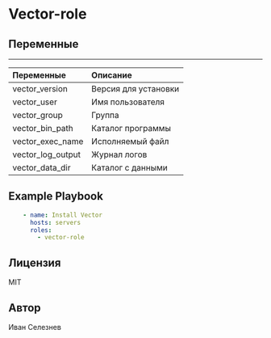 # Vector-role
## Переменные
--------------
| Переменные  |  Описание|
|:-----|:----|
| vector_version | Версия для установки |
| vector_user    | Имя пользователя
| vector_group   | Группа |
| vector_bin_path | Каталог программы |
| vector_exec_name | Исполняемый файл |
| vector_log_output | Журнал логов |
| vector_data_dir | Каталог с данными |

Example Playbook
----------------

```yml
    - name: Install Vector
      hosts: servers
      roles:
        - vector-role
```

## Лицензия
MIT

## Автор
Иван Селезнев
